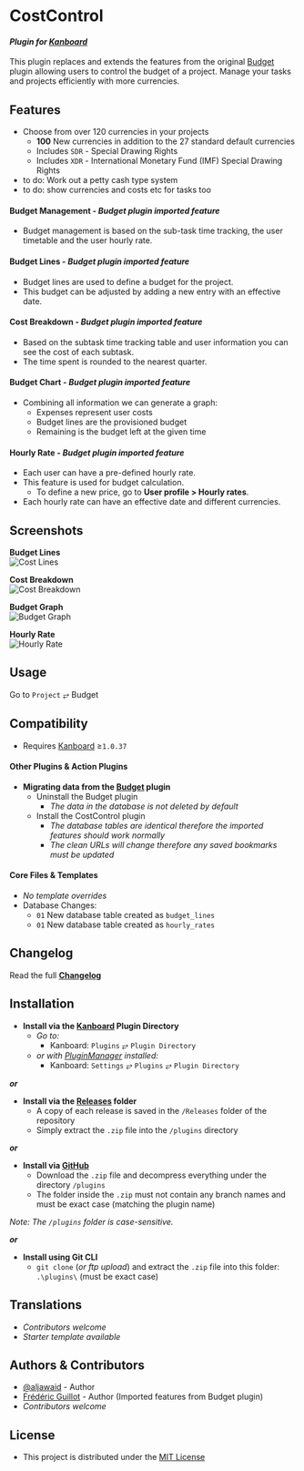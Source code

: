 # CostControl

#### _Plugin for [Kanboard](https://github.com/kanboard/kanboard "Kanboard - Kanban Project Management Software")_

This plugin replaces and extends the features from the original [Budget](https://github.com/kanboard/plugin-budget) plugin allowing users to control the budget of a project. Manage your tasks and projects efficiently with more currencies.


Features
-------------

- Choose from over 120 currencies in your projects
  - **100** New currencies in addition to the 27 standard default currencies
  - Includes `SDR` - Special Drawing Rights
  - Includes `XDR` - International Monetary Fund (IMF) Special Drawing Rights
- to do: Work out a petty cash type system
- to do: show currencies and costs etc for tasks too

#### Budget Management - _Budget plugin imported feature_
- Budget management is based on the sub-task time tracking, the user timetable and the user hourly rate.

#### Budget Lines - _Budget plugin imported feature_
- Budget lines are used to define a budget for the project.
- This budget can be adjusted by adding a new entry with an effective date.

#### Cost Breakdown - _Budget plugin imported feature_
- Based on the subtask time tracking table and user information you can see the cost of each subtask.
- The time spent is rounded to the nearest quarter.

#### Budget Chart - _Budget plugin imported feature_
- Combining all information we can generate a graph:
  - Expenses represent user costs
  - Budget lines are the provisioned budget
  - Remaining is the budget left at the given time

#### Hourly Rate - _Budget plugin imported feature_
- Each user can have a pre-defined hourly rate.
- This feature is used for budget calculation.
  - To define a new price, go to **User profile > Hourly rates**.
- Each hourly rate can have an effective date and different currencies.


Screenshots
----------

**Budget Lines**  
![Cost Lines](https://cloud.githubusercontent.com/assets/323546/20451620/965a4a2e-adc9-11e6-9131-3088ce6d8d78.png "Budget plugin imported feature")

**Cost Breakdown**  
![Cost Breakdown](https://cloud.githubusercontent.com/assets/323546/20451619/9658c9ba-adc9-11e6-8dd9-97b7d01db7f2.png "Budget plugin imported feature")

**Budget Graph**  
![Budget Graph](https://cloud.githubusercontent.com/assets/323546/20451621/965c1110-adc9-11e6-925c-c37c5a738c26.png "Budget plugin imported feature")

**Hourly Rate**  
![Hourly Rate](https://cloud.githubusercontent.com/assets/323546/20451622/965da606-adc9-11e6-9537-cd987abac06d.png "Budget plugin imported feature")


Usage
-------------

Go to `Project` &#10562; Budget


Compatibility
-------------

- Requires [Kanboard](https://github.com/kanboard/kanboard "Kanboard - Kanban Project Management Software") ≥`1.0.37`

#### Other Plugins & Action Plugins
- **Migrating data from the [Budget](https://github.com/kanboard/plugin-budget) plugin**
  - Uninstall the Budget plugin
    - _The data in the database is not deleted by default_
  - Install the CostControl plugin
    - _The database tables are identical therefore the imported features should work normally_
    - _The clean URLs will change therefore any saved bookmarks must be updated_
#### Core Files & Templates
- _No template overrides_
- Database Changes:
  - `01` New database table created as `budget_lines`
  - `01` New database table created as `hourly_rates`


Changelog
---------

Read the full [**Changelog**](../master/changelog.md "See changes")
 

Installation
------------

- **Install via the [Kanboard](https://github.com/kanboard/kanboard "Kanboard - Kanban Project Management Software") Plugin Directory**
  - _Go to:_
    - Kanboard: `Plugins` &#10562; `Plugin Directory`
  - _or with [PluginManager](https://github.com/aljawaid/PluginManager) installed:_
    - Kanboard: `Settings` &#10562; `Plugins` &#10562; `Plugin Directory`

**_or_**

- **Install via the [Releases](../master/Releases/ "A copy of each release is saved in the folder") folder**
  - A copy of each release is saved in the `/Releases` folder of the repository
  - Simply extract the `.zip` file into the `/plugins` directory

**_or_**

- **Install via [GitHub](https://github.com/ "Find the correct plugin from the list of repositories")**
  - Download the `.zip` file and decompress everything under the directory `/plugins`
  - The folder inside the `.zip` must not contain any branch names and must be exact case (matching the plugin name)

_Note: The `/plugins` folder is case-sensitive._

**_or_**

- **Install using Git CLI**
  - `git clone` (_or ftp upload_) and extract the `.zip` file into this folder: `.\plugins\` (must be exact case)


Translations
------------

- _Contributors welcome_
- _Starter template available_

Authors & Contributors
----------------------

- [@aljawaid](https://github.com/aljawaid) - Author
- [Frédéric Guillot](https://github.com/kanboard/plugin-budget) - Author (Imported features from Budget plugin)
- _Contributors welcome_


License
-------
- This project is distributed under the [MIT License](../master/LICENSE "Read The MIT license")
